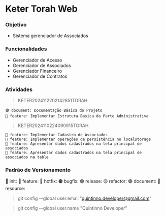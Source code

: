 # Keter Torah Web

### Objetivo

- Sistema gerenciador de Associados

### Funcionalidades

- Gerenciador de Acesso
- Gerenciador de Associados
- Gerenciador Financeiro
- Gerenciador de Contratos

### Atividades

> KETER2024112202142851TORAH

    🟣 document: Documentação Básica do Projeto
    🔵 feature: Implementar Estrutura Básica da Parte Administrativa

> KETER2024110224090915TORAH

    🔵 feature: Implementar Cadastro de Associados
    🔵 feature: Implementar operações de persistência no localstorage
    🔵 feature: Apresentar dados cadastrados na tela principal de associados
    🔵 feature: Apresentar dados cadastrados na tela principal de associados na table

### Padrão de Versionamento

🚀 init: 
🔵 feature:
🔴 hotfix:
🟠 bugfix:
🟢 release:
🟡 refactor: 
🟣 document:
🔨 resource:  

> git config --global user.email "quintinno.developer@gmail.com"

> git config --global user.name "Quintinno Developer"
